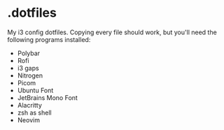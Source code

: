 # .dotfiles
My i3 config dotfiles. Copying every file should work, but you'll need the following programs installed:
+ Polybar
+ Rofi
+ i3 gaps
+ Nitrogen
+ Picom
+ Ubuntu Font
+ JetBrains Mono Font
+ Alacritty
+ zsh as shell
+ Neovim
